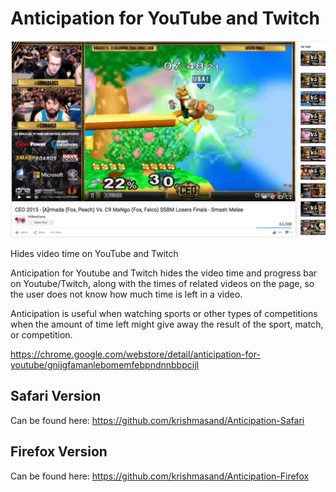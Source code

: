 Anticipation for YouTube and Twitch
=============

![](Screenshot.png)

Hides video time on YouTube and Twitch

Anticipation for Youtube and Twitch hides the video time and progress bar on Youtube/Twitch, along with the times of related videos on the page, so the user does not know how much time is left in a video.

Anticipation is useful when watching sports or other types of competitions when the amount of time left might give away the result of the sport, match, or competition.

https://chrome.google.com/webstore/detail/anticipation-for-youtube/gnijgfamanlebomemfebpndnnbbpcijl

Safari Version
--------------

Can be found here: https://github.com/krishmasand/Anticipation-Safari

Firefox Version
---------------

Can be found here: https://github.com/krishmasand/Anticipation-Firefox
